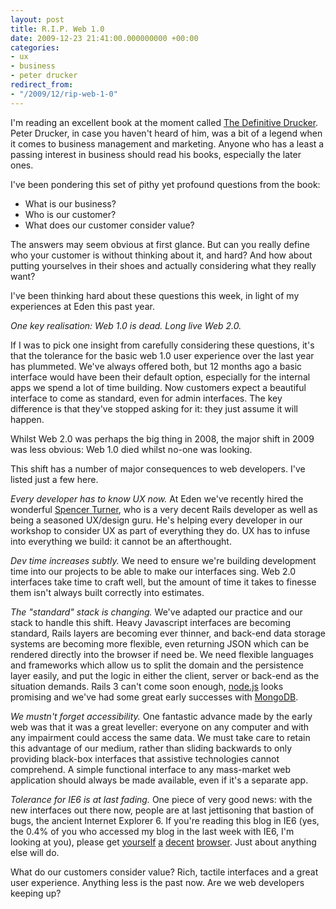 ```yaml
---
layout: post
title: R.I.P. Web 1.0
date: 2009-12-23 21:41:00.000000000 +00:00
categories:
- ux
- business
- peter drucker
redirect_from:
- "/2009/12/rip-web-1-0"
---
```

I'm reading an excellent book at the moment called [The Definitive Drucker](http://www.definitivedrucker.com/default.aspx). Peter Drucker, in case you haven't heard of him, was a bit of a legend when it comes to business management and marketing. Anyone who has a least a passing interest in business should read his books, especially the later ones.

I've been pondering this set of pithy yet profound questions from the book:

* What is our business?
* Who is our customer?
* What does our customer consider value?

The answers may seem obvious at first glance. But can you really define who your customer is without thinking about it, and hard? And how about putting yourselves in their shoes and actually considering what they really want?

I've been thinking hard about these questions this week, in light of my experiences at Eden this past year.

*One key realisation: Web 1.0 is dead. Long live Web 2.0.* 

If I was to pick one insight from carefully considering these questions, it's that the tolerance for the basic web 1.0 user experience over the last year has plummeted. We've always offered both, but 12 months ago a basic interface would have been their default option, especially for the internal apps we spend a lot of time building. Now customers expect a beautiful interface to come as standard, even for admin interfaces. The key difference is that they've stopped asking for it: they just assume it will happen.

Whilst Web 2.0 was perhaps the big thing in 2008, the major shift in 2009 was less obvious: Web 1.0 died whilst no-one was looking.

This shift has a number of major consequences to web developers. I've listed just a few here.

*Every developer has to know UX now.* At Eden we've recently hired the wonderful [Spencer Turner](http://twitter.com/spencerturner), who is a very decent Rails developer as well as being a seasoned UX/design guru. He's helping every developer in our workshop to consider UX as part of everything they do. UX has to infuse into everything we build: it cannot be an afterthought.

*Dev time increases subtly.* We need to ensure we're building development time into our projects to be able to make our interfaces sing. Web 2.0 interfaces take time to craft well, but the amount of time it takes to finesse them isn't always built correctly into estimates.

*The "standard" stack is changing.* We've adapted our practice and our stack to handle this shift. Heavy Javascript interfaces are becoming standard, Rails layers are becoming ever thinner, and back-end data storage systems are becoming more flexible, even returning JSON which can be rendered directly into the browser if need be. We need flexible languages and frameworks which allow us to split the domain and the persistence layer easily, and put the logic in either the client, server or back-end as the situation demands. Rails 3 can't come soon enough, [node.js](http://nodejs.org) looks promising and we've had some great early successes with [MongoDB](http://mongodb.org).

*We mustn't forget accessibility.* One fantastic advance made by the early web was that it was a great leveller: everyone on any computer and with any impairment could access the same data. We must take care to retain this advantage of our medium, rather than sliding backwards to only providing black-box interfaces that assistive technologies cannot comprehend. A simple functional interface to any mass-market web application should always be made available, even if it's a separate app.

*Tolerance for IE6 is at last fading.* One piece of very good news: with the new interfaces out there now, people are at last jettisoning that bastion of bugs, the ancient Internet Explorer 6. If you're reading this blog in IE6 (yes, the 0.4% of you who accessed my blog in the last week with IE6, I'm looking at you), please get [yourself](http://apple.com/safari) [a](http://opera.com) [decent](http://getfirefox.com) [browser](http://google.com/chrome). Just about anything else will do.

What do our customers consider value? Rich, tactile interfaces and a great user experience. Anything less is the past now. Are we web developers keeping up?

